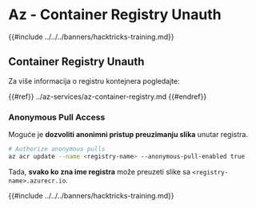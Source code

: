 # Az - Container Registry Unauth

{{#include ../../../banners/hacktricks-training.md}}

## Container Registry Unauth

Za više informacija o registru kontejnera pogledajte:

{{#ref}}
../az-services/az-container-registry.md
{{#endref}}

### Anonymous Pull Access

Moguće je **dozvoliti anonimni pristup preuzimanju slika** unutar registra.
```bash
# Authorize anonymous pulls
az acr update --name <registry-name> --anonymous-pull-enabled true
```
Tada, **svako ko zna ime registra** može preuzeti slike sa `<registry-name>.azurecr.io`.

{{#include ../../../banners/hacktricks-training.md}}
